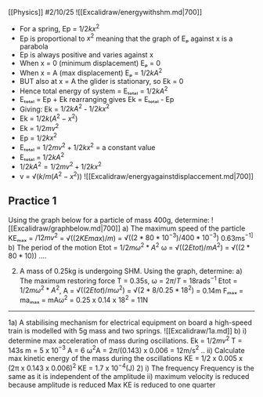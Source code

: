 [[Physics]]
#2/10/25 
![[Excalidraw/energywithshm.md|700]]
- For a spring, Ep = $1/2 kx^2$
- Ep is proportional to $x^2$ meaning that the graph of Eₚ against x is a parabola
- Ep is always positive and varies against x
- When x = 0 (minimum displacement) Eₚ = 0
- When x = A (max displacement) Eₚ = $1/2kA^2$
- BUT also at x = A the glider is stationary, so Ek = 0
- Hence total energy of system = Eₜₒₜₐₗ = $1/2kA^2$
- Eₜₒₜₐₗ = Ep + Ek rearranging gives Ek = Eₜₒₜₐₗ - Ep
- Giving: Ek = $1/2kA^2$ - $1/2kx^2$
- Ek = $1/2k(A^2 - x^2)$
- Ek = $1/2mv^2$
- Ep = 1/2$kx^2$
- Eₜₒₜₐₗ = $1/2mv^2 + 1/2kx^2$ = a constant value
- Eₜₒₜₐₗ = $1/2kA^2$
- $1/2kA^2 = 1/2mv^2 + 1/2kx^2$ 
- v = $√(k/m(A^2 - x^2))$
![[Excalidraw/energyagainstdisplaccement.md|700]]
## Practice 1
Using the graph below for a particle of mass 400g, determine:
![[Excalidraw/graphbelow.md|700]]
a) The maximum speed of the particle
	KEₘₐₓ  = $/12mv^2$ = $√((2KEmax) / m)$ = $√((2 * 80 * 10^{-3}) / 400 * 10^{-3})$ 0.63ms$^{-1]}$
b) The period of the motion
	Etot = $1/2mω^2 * A^2$ 
	ω = $√((2Etot) / mA^2)$ = $√((2 * 80 * 10))$ ....

2. A mass of 0.25kg is undergoing SHM. Using the graph, determine:
	a) The maximum restoring force
	T = 0.35s, ω = $2π/T$ = 18rads$^{-1}$
	Etot = $1/2mω^2 * A^2$, A = $√((2Etot) / mω^2)$ = $√(2*8 / 0.25*18^2)$ = 0.14m
	Fₘₐₓ  = maₘₐₓ = mAω$^2$ = 0.25 x 0.14 x 18$^2$ = 11N

---

1a) 
	A stabilising mechanism for electrical equipment on board a high-speed train is modelled with 5g mass and two springs.
	![[Excalidraw/1a.md]]
b)
	i) determine max acceleration of mass during oscillations.
	Ek = $1/2mv^2$ 
	T = 143s
	m = 5 x 10$^{-3}$
	A = 6
	ω$^2$A = $2π / (0.143)$ x 0.006 = 12m/s$^2$
	..
	ii) Calculate max kinetic energy of the mass during the oscillations
	KE = 1/2 x 0.005 x (2π x 0.143 x 0.006)$^2$
	KE = 1.7 x 10$^{-4}$(J)
2) i) The frequency
	Frequency is the same as it is independent of the amplitude
	ii) maximum velocity is reduced because amplitude is reduced
	Max KE is reduced to one quarter 